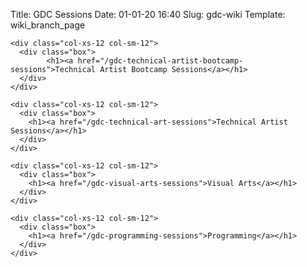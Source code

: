 Title: GDC Sessions
Date: 01-01-20 16:40
Slug: gdc-wiki
Template: wiki_branch_page


<section class="container">
<div class="container">
  <div class="row">
    
    <div class="col-xs-12 col-sm-12">
      <div class="box">
            <h1><a href="/gdc-technical-artist-bootcamp-sessions">Technical Artist Bootcamp Sessions</a></h1>
      </div>
    </div>
  </div>
</div>

<div class="container">
  <div class="row">
    
    <div class="col-xs-12 col-sm-12">
      <div class="box">
        <h1><a href="/gdc-technical-art-sessions">Technical Artist Sessions</a></h1>
      </div>
    </div>

  </div>
</div>

<div class="container">
  <div class="row">
    
    <div class="col-xs-12 col-sm-12">
      <div class="box">
        <h1><a href="/gdc-visual-arts-sessions">Visual Arts</a></h1>
      </div>
    </div>

  </div>
</div>

<div class="container">
  <div class="row">
    
    <div class="col-xs-12 col-sm-12">
      <div class="box">
        <h1><a href="/gdc-programming-sessions">Programming</a></h1>
      </div>
    </div>

  </div>
</div>

</section>